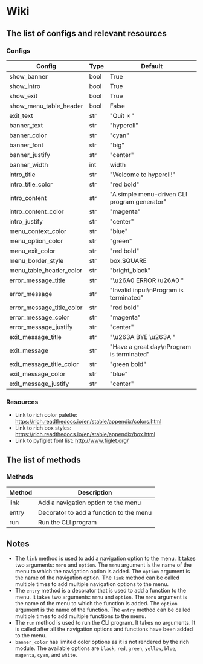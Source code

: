 # Wiki

## The list of configs and relevant resources

### Configs

| Config                    | Type | Default                                      |
| ------------------------- | ---- | -------------------------------------------- |
| show_banner               | bool | True                                         |
| show_intro                | bool | True                                         |
| show_exit                 | bool | True                                         |
| show_menu_table_header    | bool | False                                        |
| exit_text                 | str  | "Quit ✗"                                     |
| banner_text               | str  | "hypercli"                                   |
| banner_color              | str  | "cyan"                                       |
| banner_font               | str  | "big"                                        |
| banner_justify            | str  | "center"                                     |
| banner_width              | int  | width                                        |
| intro_title               | str  | "Welcome to hypercli!"                       |
| intro_title_color         | str  | "red bold"                                   |
| intro_content             | str  | "A simple menu-driven CLI program generator" |
| intro_content_color       | str  | "magenta"                                    |
| intro_justify             | str  | "center"                                     |
| menu_context_color        | str  | "blue"                                       |
| menu_option_color         | str  | "green"                                      |
| menu_exit_color           | str  | "red bold"                                   |
| menu_border_style         | str  | box.SQUARE                                   |
| menu_table_header_color   | str  | "bright_black"                               |
| error_message_title       | str  | "\u26A0  ERROR \u26A0 "                      |
| error_message             | str  | "Invalid input\nProgram is terminated"       |
| error_message_title_color | str  | "red bold"                                   |
| error_message_color       | str  | "magenta"                                    |
| error_message_justify     | str  | "center"                                     |
| exit_message_title        | str  | "\u263A BYE \u263A "                         |
| exit_message              | str  | "Have a great day\nProgram is terminated"    |
| exit_message_title_color  | str  | "green bold"                                 |
| exit_message_color        | str  | "blue"                                       |
| exit_message_justify      | str  | "center"                                     |

### Resources

- Link to rich color palette: https://rich.readthedocs.io/en/stable/appendix/colors.html
- Link to rich box styles: https://rich.readthedocs.io/en/stable/appendix/box.html
- Link to pyfiglet font list: http://www.figlet.org/

## The list of methods

### Methods

| Method | Description                             |
| ------ | --------------------------------------- |
| link   | Add a navigation option to the menu     |
| entry  | Decorator to add a function to the menu |
| run    | Run the CLI program                     |

## Notes

- The `link` method is used to add a navigation option to the menu. It takes two arguments: `menu` and `option`. The `menu` argument is the name of the menu to which the navigation option is added. The `option` argument is the name of the navigation option. The `link` method can be called multiple times to add multiple navigation options to the menu.
- The `entry` method is a decorator that is used to add a function to the menu. It takes two arguments: `menu` and `option`. The `menu` argument is the name of the menu to which the function is added. The `option` argument is the name of the function. The `entry` method can be called multiple times to add multiple functions to the menu.
- The `run` method is used to run the CLI program. It takes no arguments. It is called after all the navigation options and functions have been added to the menu.
- `banner_color` has limited color options as it is not rendered by the rich module. The available options are `black`, `red`, `green`, `yellow`, `blue`, `magenta`, `cyan`, and `white`.

